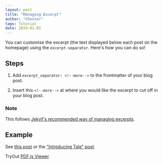 ```yaml
---
layout: post
title: "Managing Excerpt"
author: "Chester"
tags: Tutorial
date: 2019-01-01
---
```


You can customise the excerpt (the text displayed below each post on the homepage) using the `excerpt-separator`.<!--more--> Here's how you can do so!

## Steps

1. Add `excerpt_separator: <!--more-->` to the frontmatter of your blog post.

2. Insert this `<!--more-->` at where you would like the excerpt to cut off in your blog post.

### Note

This follows [Jekyll's recommended way of managing excerpts](https://jekyllrb.com/docs/posts/#post-excerpts).

## Example

See [this post](https://github.com/chesterhow/tale/blob/master/_posts/2021-04-30-managing-excerpt.md) or the ["Introducing Tale" post](https://github.com/chesterhow/tale/blob/master/_posts/2017-03-29-introducing-tale.md).

TryOut
[PDF.js Viewer](../web/viewer.html?file=https://www.jena.de/fm/41/test.pdf)
